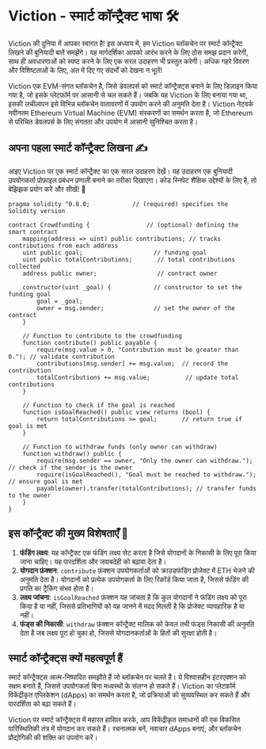 # Viction - स्मार्ट कॉन्ट्रैक्ट भाषा 🛠️

Viction की दुनिया में आपका स्वागत है! इस अध्याय में, हम Viction ब्लॉकचेन पर स्मार्ट कॉन्ट्रैक्ट लिखने की बुनियादी बातें समझेंगे। यह मार्गदर्शिका आपको आरंभ करने के लिए ठोस समझ प्रदान करेगी, साथ ही अवधारणाओं को स्पष्ट करने के लिए एक सरल उदाहरण भी प्रस्तुत करेगी। अधिक गहरे विवरण और विशिष्टताओं के लिए, अंत में दिए गए संदर्भों को देखना न भूलें!

Viction एक EVM-संगत ब्लॉकचेन है, जिसे डेवलपर्स को स्मार्ट कॉन्ट्रैक्ट्स बनाने के लिए डिज़ाइन किया गया है, जो इसके प्लेटफ़ॉर्म पर आसानी से चल सकते हैं। जबकि यह Viction के लिए बनाया गया था, इसकी लचीलापन इसे विभिन्न ब्लॉकचेन वातावरणों में उपयोग करने की अनुमति देता है। Viction नेटवर्क नवीनतम Ethereum Virtual Machine (EVM) संस्करणों का समर्थन करता है, जो Ethereum से परिचित डेवलपर्स के लिए संगतता और उपयोग में आसानी सुनिश्चित करता है।

## अपना पहला स्मार्ट कॉन्ट्रैक्ट लिखना ✍️

आइए Viction पर एक स्मार्ट कॉन्ट्रैक्ट का एक सरल उदाहरण देखें। यह उदाहरण एक बुनियादी उपयोगकर्ता प्रोफ़ाइल प्रबंधन प्रणाली बनाने का तरीका दिखाएगा। कोड स्निपेट शैक्षिक उद्देश्यों के लिए है, तो बेझिझक प्रयोग करें और सीखें! 🚀

```solidity
pragma solidity ^0.8.0;            // (required) specifies the Solidity version

contract Crowdfunding {                // (optional) defining the smart contract
    mapping(address => uint) public contributions; // tracks contributions from each address
    uint public goal;                    // funding goal
    uint public totalContributions;       // total contributions collected
    address public owner;                 // contract owner

    constructor(uint _goal) {            // constructor to set the funding goal
        goal = _goal;
        owner = msg.sender;              // set the owner of the contract
    }

    // Function to contribute to the crowdfunding
    function contribute() public payable {
        require(msg.value > 0, "Contribution must be greater than 0."); // validate contribution
        contributions[msg.sender] += msg.value;  // record the contribution
        totalContributions += msg.value;          // update total contributions
    }

    // Function to check if the goal is reached
    function isGoalReached() public view returns (bool) {
        return totalContributions >= goal;       // return true if goal is met
    }

    // Function to withdraw funds (only owner can withdraw)
    function withdraw() public {
        require(msg.sender == owner, "Only the owner can withdraw."); // check if the sender is the owner
        require(isGoalReached(), "Goal must be reached to withdraw."); // ensure goal is met
        payable(owner).transfer(totalContributions); // transfer funds to the owner
    }
}
```

## इस कॉन्ट्रैक्ट की मुख्य विशेषताएँ 🔑

1. **फंडिंग लक्ष्य**: यह कॉन्ट्रैक्ट एक फंडिंग लक्ष्य सेट करता है जिसे योगदानों के निकासी के लिए पूरा किया जाना चाहिए। यह पारदर्शिता और जवाबदेही को बढ़ावा देता है।
2. **योगदान फ़ंक्शन**: `contribute` फ़ंक्शन उपयोगकर्ताओं को क्राउडफंडिंग प्रोजेक्ट में ETH भेजने की अनुमति देता है। योगदानों को प्रत्येक उपयोगकर्ता के लिए रिकॉर्ड किया जाता है, जिससे फंडिंग की प्रगति का ट्रैकिंग संभव होता है।
3. **लक्ष्य जांचना**: `isGoalReached` फ़ंक्शन यह जांचता है कि कुल योगदानों ने फंडिंग लक्ष्य को पूरा किया है या नहीं, जिससे प्रतिभागियों को यह जानने में मदद मिलती है कि प्रोजेक्ट व्यावहारिक है या नहीं।
4. **फंड्स की निकासी**: `withdraw` फ़ंक्शन कॉन्ट्रैक्ट मालिक को केवल तभी फंड्स निकासी की अनुमति देता है जब लक्ष्य पूरा हो चुका हो, जिससे योगदानकर्ताओं के हितों की सुरक्षा होती है।

## स्मार्ट कॉन्ट्रैक्ट्स क्यों महत्वपूर्ण हैं

स्मार्ट कॉन्ट्रैक्ट्स आत्म-निष्पादित समझौते हैं जो ब्लॉकचेन पर चलते हैं। ये विश्वासहीन इंटरएक्शन को सक्षम बनाते हैं, जिससे उपयोगकर्ता बिना मध्यस्थों के संलग्न हो सकते हैं। Viction का प्लेटफ़ॉर्म विकेंद्रीकृत एप्लिकेशन (dApps) का समर्थन करता है, जो प्रक्रियाओं को सुव्यवस्थित कर सकते हैं और पारदर्शिता को बढ़ा सकते हैं।

Viction पर स्मार्ट कॉन्ट्रैक्ट्स में महारत हासिल करके, आप विकेंद्रीकृत समाधानों की एक विकसित पारिस्थितिकी तंत्र में योगदान कर सकते हैं। रचनात्मक बनें, नवाचार dApps बनाएं, और ब्लॉकचेन प्रौद्योगिकी की शक्ति का उपयोग करें।